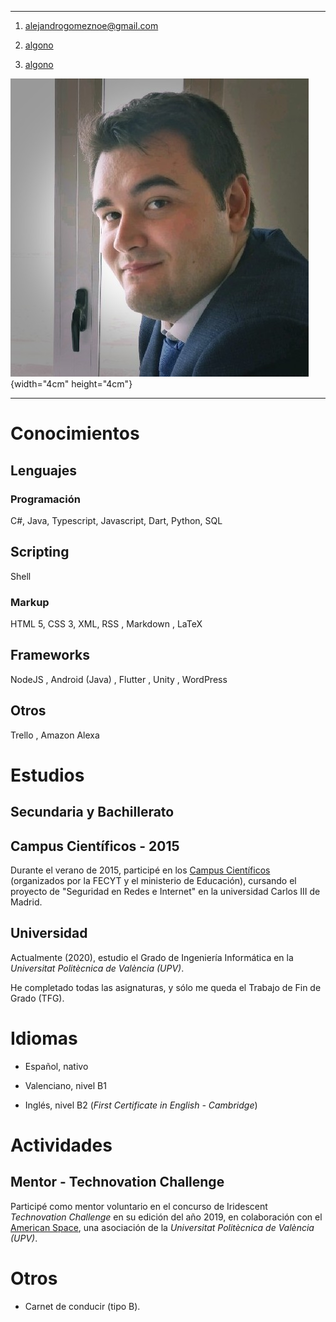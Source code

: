 ------------------------------------------------------------------------

1.  <alejandrogomeznoe@gmail.com>

2.  [algono](https://github.com/algono)

3.  [algono](https://gitlab.com/algono)

![image](mi-foto.jpg){width="4cm" height="4cm"}

------------------------------------------------------------------------

Conocimientos
=============

Lenguajes
---------

### Programación

C\#, Java, Typescript, Javascript, Dart, Python, SQL

Scripting
---------

Shell

### Markup

HTML 5, CSS 3, XML, RSS , Markdown , LaTeX

Frameworks
----------

NodeJS , Android (Java) , Flutter , Unity , WordPress

Otros
-----

Trello , Amazon Alexa

Estudios
========

Secundaria y Bachillerato
-------------------------

Campus Científicos - 2015
-------------------------

Durante el verano de 2015, participé en los [Campus
Científicos](https://www.campuscientificos.es/) (organizados por la
FECYT y el ministerio de Educación), cursando el proyecto de \"Seguridad
en Redes e Internet\" en la universidad Carlos III de Madrid.

Universidad
-----------

Actualmente (2020), estudio el Grado de Ingeniería Informática en la
*Universitat Politècnica de València (UPV)*.

He completado todas las asignaturas, y sólo me queda el Trabajo de Fin
de Grado (TFG).

Idiomas
=======

-   Español, nativo

-   Valenciano, nivel B1

-   Inglés, nivel B2 (*First Certificate in English - Cambridge*)

Actividades
===========

Mentor - Technovation Challenge
-------------------------------

Participé como mentor voluntario en el concurso de Iridescent
*Technovation Challenge* en su edición del año 2019, en colaboración con
el [American Space](https://cdl.upv.es/american-space), una asociación
de la *Universitat Politècnica de València (UPV)*.

Otros
=====

-   Carnet de conducir (tipo B).
